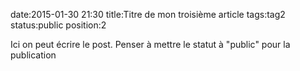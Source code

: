 date:2015-01-30 21:30
title:Titre de mon troisième article
tags:tag2
status:public
position:2

Ici on peut écrire le post. Penser à mettre le statut à "public" pour la publication
